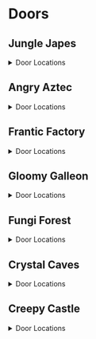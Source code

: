 # Doors 

## Jungle Japes
<details>
<summary>Door Locations</summary>

| Map | Name | Door types acceptable in location | Logic |
| --- | ---- | --------------------------------- | ----- |
| Jungle Japes Lobby | Jungle Japes: Lobby - Middle Right | Wrinkly |  | 
| Jungle Japes Lobby | Jungle Japes: Lobby - Far Left | Wrinkly |  | 
| Jungle Japes Lobby | Jungle Japes: Lobby - Close Right | Wrinkly |  | 
| Jungle Japes Lobby | Jungle Japes: Lobby - Far Right | Wrinkly |  | 
| Jungle Japes Lobby | Jungle Japes: Lobby - Close Left | Wrinkly |  | 
| Jungle Japes | Jungle Japes: Diddy Cave | Both |  | 
| Jungle Japes | Jungle Japes: Near Painting Room | Wrinkly |  | 
| Jungle Japes | Jungle Japes: Fairy Cave | Both |  | 
| Jungle Japes | Jungle Japes: Next to Diddy Cage - right | Both |  | 
| Jungle Japes | Jungle Japes: Alcove Above Diddy Tunnel - right | Wrinkly |  | 
| Jungle Japes | Jungle Japes: Alcove Above Diddy Tunnel - left | Wrinkly |  | 
| Jungle Japes | Jungle Japes: Next to Minecart Exit -right | Both |  | 
| Jungle Japes | Jungle Japes: Across From Minecart Exit | Both |  | 
| Jungle Japes | Jungle Japes: Main Area - Next to Tunnel to Tiny Gate | Both |  | 
| Jungle Japes | Jungle Japes: Beehive Area - Next to Beehive - far left | Both |  | 
| Jungle Japes | Jungle Japes: Beehive Area - Next to Beehive - left | Both |  | 
| Jungle Japes | Jungle Japes: Behind Rambi Door - watery room - left | Both |  | 
| Jungle Japes | Jungle Japes: Behind Rambi Door - watery room - right | Both |  | 
| Jungle Japes | Jungle Japes: Top of Lanky's Useless Slope - left | Wrinkly | l.islanky and l.handstand | 
| Jungle Japes | Jungle Japes: Top of Lanky's Useless Slope - right | Wrinkly | l.islanky and l.handstand | 
| Jungle Japes | Jungle Japes: Underwater by Warp 2 | Both | l.swim | 
| Jungle Japes | Jungle Japes: Underwater by Chunky's underground | Both | l.swim | 
| Jungle Japes | Jungle Japes: Next to Funky - right | Both |  | 
| Jungle Japes | Jungle Japes: Next to Lanky's Painting Room - left | Both | (l.handstand and l.islanky) or (l.twirl and l.istiny) | 
| Jungle Japes | Jungle Japes: Next to Lanky's Painting Room - right | Both | (l.handstand and l.islanky) or (l.twirl and l.istiny) | 
| Jungle Japes | Jungle Japes: Outside Diddy Cave Switch - left | Both |  | 
| Jungle Japes | Jungle Japes: Outside Diddy Cave Switch - right | Both |  | 
| Jungle Japes | Jungle Japes: Entrance Tunnel - Near Diddy Cave - back left | Both |  | 
| Jungle Japes | Jungle Japes: Entrance Tunnel - Near Diddy Cave - front left | Both |  | 
| Jungle Japes | Jungle Japes: Entrance Tunnel - Near Warppad 1 and 2 | Both |  | 
| Jungle Japes | Jungle Japes: Diddy Tunnel - next to hole - river side | Both |  | 
| Jungle Japes | Jungle Japes: Diddy Tunnel - river side | Both |  | 
| Jungle Japes | Jungle Japes: Near Warp 4 and Tunnel Threeway crossing | Both |  | 
| Jungle Japes | Jungle Japes: Cranky Tunnel - Crossroad | Wrinkly |  | 
| Jungle Japes | Jungle Japes: Cranky Area - front-right | Both |  | 
| Jungle Japes | Jungle Japes: Cranky Area - front left | Both |  | 
| Jungle Japes | Jungle Japes: Cranky Area - center left | Both |  | 
| Jungle Japes | Jungle Japes: Cranky Area - center right | Both |  | 
| Jungle Japes | Jungle Japes: Cranky Area - back left | Both |  | 
| Jungle Japes | Jungle Japes: Cranky Area - back right | Both |  | 
| Japes Tiny Hive | Jungle Japes: Beehive Room 2 - left | Wrinkly | l.CanSlamSwitch(Levels.JungleJapes, 1) or l.phasewalk or l.generalclips | 
| Japes Tiny Hive | Jungle Japes: Beehive Room 2 - right | Wrinkly | l.CanSlamSwitch(Levels.JungleJapes, 1) or l.phasewalk or l.generalclips | 
| Japes Lanky Cave | Jungle Japes: Painting Room - Next to the Entrance | Both |  | 
| Japes Mountain | Jungle Japes: Diddy Mountain - Next to Conveyor Controls | Wrinkly | l.charge and l.isdiddy | 
| Japes Mountain | Jungle Japes: Diddy Mountain - between River and GB switch | Wrinkly |  | 
| Japes Mountain | Jungle Japes: Diddy Mountain - between River and Peanut Switch | Wrinkly |  | 
</details>

## Angry Aztec
<details>
<summary>Door Locations</summary>

| Map | Name | Door types acceptable in location | Logic |
| --- | ---- | --------------------------------- | ----- |
| Angry Aztec Lobby | Angry Aztec: Lobby - Pillar Wall | Wrinkly |  | 
| Angry Aztec Lobby | Angry Aztec: Lobby - Lower Right | Wrinkly |  | 
| Angry Aztec Lobby | Angry Aztec: Lobby - Left of Portal | Wrinkly |  | 
| Angry Aztec Lobby | Angry Aztec: Lobby - Right of Portal | Wrinkly |  | 
| Angry Aztec Lobby | Angry Aztec: Lobby - Behind Feather Door | Wrinkly | (l.tiny and l.feather) or l.phasewalk | 
| Angry Aztec | Angry Aztec: Near Funky's | Both |  | 
| Angry Aztec | Angry Aztec: Near Cranky's | Both |  | 
| Angry Aztec | Angry Aztec: Near Candy's | Both | l.vines or l.advanced_platforming | 
| Angry Aztec | Angry Aztec: Near Snide's | Both |  | 
| Angry Aztec | Angry Aztec: Behind 5DT | Both |  | 
| Angry Aztec | Angry Aztec: Next to Candy - right | Both | l.vines or l.advanced_platforming | 
| Angry Aztec | Angry Aztec: Under Diddy's Tiny Temple Switch | Tns |  | 
| Angry Aztec | Angry Aztec: Under Chunky's Tiny Temple Switch | Tns |  | 
| Angry Aztec | Angry Aztec: Under Tiny's Tiny Temple Switch | Tns |  | 
| Angry Aztec | Angry Aztec: Under Lanky's Tiny Temple Switch | Tns |  | 
| Angry Aztec | Angry Aztec: Diddy Tower Stairs - left | Both |  | 
| Angry Aztec | Angry Aztec: Next to Tag Barrel near Snides | Both |  | 
| Angry Aztec | Angry Aztec: Under the Vulture Cage | Both |  | 
| Angry Aztec | Angry Aztec: 5Door Temple's 6th Door | Both |  | 
| Angry Aztec | Angry Aztec: Cranky Tunnel - Near Chunky Barrel - left | Both |  | 
| Angry Aztec | Angry Aztec: Cranky Tunnel - Near Chunky Barrel - right | Both |  | 
| Angry Aztec | Angry Aztec: Cranky Tunnel - Near Road to Cranky - left | Both |  | 
| Angry Aztec | Angry Aztec: Cranky Tunnel - Near Road to Cranky - right | Both |  | 
| Angry Aztec | Angry Aztec: 5Door Temple Staircase - front | Both |  | 
| Angry Aztec | Angry Aztec: 5Door Temple Staircase - back | Both |  | 
| Angry Aztec | Angry Aztec: Entrance Tunnel - next to Coconut Switch | Both |  | 
| Angry Aztec | Angry Aztec: Entrance Tunnel - left (near the oasis end) | Both |  | 
| Angry Aztec | Angry Aztec: Strong Kong Tunnel | Wrinkly | l.isdonkey and l.strongKong | 
| Angry Aztec | Angry Aztec: Near Tag Barrel near Snides - strong kong | Wrinkly | l.isdonkey and l.strongKong | 
| Aztec Llama Temple | Angry Aztec: In Face Matching Game - right | Wrinkly | (l.islanky and l.grape) or l.phasewalk | 
| Aztec Llama Temple | Angry Aztec: In Face Matching Game - left | Wrinkly | (l.islanky and l.grape) or l.phasewalk | 
| Angry Aztec | Angry Aztec: Next to Tiny Temple - front left | Both |  | 
| Angry Aztec | Angry Aztec: Next to Tiny Temple - back left | Both |  | 
| Angry Aztec | Angry Aztec: Oasis - Next to Tunnel - far left | Both |  | 
| Angry Aztec | Angry Aztec: Oasis - Next to Tunnel - left | Both |  | 
| Angry Aztec | Angry Aztec: Between Snides and Diddy Gong Tower | Both |  | 
| Angry Aztec | Angry Aztec: Next to Llama Temple - left | Both |  | 
| Angry Aztec | Angry Aztec: Llama Temple's switchless side | Tns |  | 
| Aztec Tiny Temple | Angry Aztec: Tiny Temple - Main Room - left | Both |  | 
| Aztec Tiny Temple | Angry Aztec: Tiny Temple - Main Room - back | Wrinkly |  | 
| Aztec Tiny Temple | Angry Aztec: Tiny Temple - Across from Slope to Tiny Cage - left | Both |  | 
| Aztec Tiny Temple | Angry Aztec: Tiny Temple - Across from Slope to Tiny Cage - right | Both |  | 
| Aztec Tiny Temple | Angry Aztec: Tiny Temple - Next to Opening to Underwater Room | Both |  | 
| Aztec Tiny Temple | Angry Aztec: Tiny Temple - Across from Opening to Underwater Room | Both |  | 
| Angry Aztec | Angry Aztec: Llama Temple Stairs - left | Both |  | 
| Angry Aztec | Angry Aztec: Llama Temple Stairs - right | Both |  | 
| Aztec Llama Temple | Angry Aztec: Llama Temple - Entrance Staircase - left | Both |  | 
| Aztec Llama Temple | Angry Aztec: Llama Temple - Entrance Staircase - right | Both |  | 
| Aztec Llama Temple | Angry Aztec: Llama Temple - Across from the Spit Gate | Both | Events.AztecLlamaSpit in l.Events and l.swim | 
</details>

## Frantic Factory
<details>
<summary>Door Locations</summary>

| Map | Name | Door types acceptable in location | Logic |
| --- | ---- | --------------------------------- | ----- |
| Frantic Factory Lobby | Frantic Factory: Lobby - Low Left | Wrinkly |  | 
| Frantic Factory Lobby | Frantic Factory: Lobby - Top Left | Wrinkly | (l.grab and l.donkey) or l.CanMoonkick() or (l.advanced_platforming and (l.istiny or l.isdiddy or l.ischunky)) | 
| Frantic Factory Lobby | Frantic Factory: Lobby - Top Center | Wrinkly | (l.grab and l.donkey) or l.CanMoonkick() or (l.advanced_platforming and (l.istiny or l.isdiddy or l.ischunky)) | 
| Frantic Factory Lobby | Frantic Factory: Lobby - Top Right | Wrinkly | (l.grab and l.donkey) or l.CanMoonkick() or (l.advanced_platforming and (l.istiny or l.isdiddy or l.ischunky)) | 
| Frantic Factory Lobby | Frantic Factory: Lobby - Low Right | Wrinkly |  | 
| Frantic Factory | Frantic Factory: Arcade Room | Both |  | 
| Frantic Factory | Frantic Factory: Production Room | Both |  | 
| Frantic Factory | Frantic Factory: R&D | Both |  | 
| Frantic Factory | Frantic Factory: Block Tower | Both |  | 
| Frantic Factory | Frantic Factory: Storage Room | Both |  | 
| Frantic Factory | Frantic Factory: Behind Chunky's Toy Box - big | Wrinkly | (l.ischunky and l.punch and l.triangle) or l.CanAccessRNDRoom() | 
| Frantic Factory | Frantic Factory: Next to Hatch with Tall Pole - left | Both |  | 
| Frantic Factory | Frantic Factory: Next to Hatch with Tall Pole - right | Both |  | 
| Frantic Factory | Frantic Factory: Bottom of the Tall Pole | Both |  | 
| Frantic Factory | Frantic Factory: Production Room - Under Tiny Conveyors | Both |  | 
| Frantic Factory | Frantic Factory: Kong Cage Room - Behind Tag Barrel | Both |  | 
| Frantic Factory | Frantic Factory: Under Cranky's Lab | Both |  | 
| Frantic Factory | Frantic Factory: Under Candy's Store | Both |  | 
| Frantic Factory | Frantic Factory: Next to DK's Count to 16 Puzzle | Both |  | 
| Frantic Factory | Frantic Factory: R&D Room - Next to Tunnel to Car Race | Both |  | 
| Frantic Factory | Frantic Factory: Block Tower Room - Under Tunnel to Funky's | Both |  | 
| Frantic Factory | Frantic Factory: R&D Room - Dead End | Both |  | 
| Frantic Factory | Frantic Factory: R&D Room - Blind Corner Next to Tunnel to Car Race | Wrinkly |  | 
| Frantic Factory | Frantic Factory: Funky's Room - Across from Melon Crate | Both |  | 
| Frantic Factory | Frantic Factory: Block Tower Room - Air Vent Under Arcade Window | Both |  | 
| Frantic Factory | Frantic Factory: Block Tower Room - Under Arcade Window - left | Both |  | 
| Frantic Factory | Frantic Factory: Block Tower Room - Behind Tag Barrel | Both |  | 
| Frantic Factory | Frantic Factory: R&D Room - Next to Diddy's Pincode Room | Both |  | 
| Frantic Factory | Frantic Factory: Tiny's Race Entry Area | Wrinkly |  | 
| Frantic Factory | Frantic Factory: Kong Cage Room - Next to Tag Barrel | Both |  | 
| Frantic Factory | Frantic Factory: Production Room - in Alcove Next to Tiny's Barrel | Wrinkly | l.istiny and l.twirl | 
| Frantic Factory | Frantic Factory: Production Room - Next to Diddy's Switch | Both |  | 
| Frantic Factory | Frantic Factory: Arcade Room - in a corner | Both |  | 
| Frantic Factory | Frantic Factory: Block Tower Room - Next to Tiny Barrel | Both |  | 
| Frantic Factory | Frantic Factory: Block Tower Room - at the Base of the Block Tower | Both |  | 
| Frantic Factory | Frantic Factory: Clock Room - Under Clock | Wrinkly |  | 
| Frantic Factory | Frantic Factory: Clock Room - front left | Both |  | 
| Frantic Factory | Frantic Factory: Clock Room - back left | Both |  | 
| Frantic Factory | Frantic Factory: Clock Room - front right | Both |  | 
| Frantic Factory | Frantic Factory: Top of Pipe Near Kong-freeing Switch | Wrinkly | l.islanky and l.handstand | 
| Frantic Factory | Frantic Factory: Pin Code Room - front-right | Wrinkly | l.isdiddy and (l.guitar or l.CanAccessRNDRoom()) | 
| Frantic Factory | Frantic Factory: Lanky's Piano Room - right | Wrinkly | l.islanky and (l.trombone or l.CanAccessRNDRoom()) | 
| Frantic Factory | Frantic Factory: Lanky's Piano Room - left | Wrinkly | l.islanky and (l.trombone or l.CanAccessRNDRoom()) | 
| Frantic Factory | Frantic Factory: Chunky's Dark Room | Both | (l.chunky and l.punch) or l.phasewalk or l.generalclips | 
| Factory Crusher | Frantic Factory: Crusher Room - start | Both |  | 
</details>

## Gloomy Galleon
<details>
<summary>Door Locations</summary>

| Map | Name | Door types acceptable in location | Logic |
| --- | ---- | --------------------------------- | ----- |
| Gloomy Galleon Lobby | Gloomy Galleon: Lobby - Far Left | Wrinkly |  | 
| Gloomy Galleon Lobby | Gloomy Galleon: Lobby - Far Right | Wrinkly |  | 
| Gloomy Galleon Lobby | Gloomy Galleon: Lobby - Close Right | Wrinkly |  | 
| Gloomy Galleon Lobby | Gloomy Galleon: Lobby - Near DK Portal | Wrinkly |  | 
| Gloomy Galleon Lobby | Gloomy Galleon: Lobby - Close Left | Wrinkly |  | 
| Gloomy Galleon | Gloomy Galleon: Near Cranky's | Both |  | 
| Gloomy Galleon | Gloomy Galleon: Deep Hole | Both |  | 
| Gloomy Galleon | Gloomy Galleon: Behind 2DS | Both |  | 
| Gloomy Galleon | Gloomy Galleon: Behind Enguarde Door | Both | Events.LighthouseEnguarde in l.Events and l.lanky | 
| Gloomy Galleon | Gloomy Galleon: Cactus | Both |  | 
| Gloomy Galleon | Gloomy Galleon: In hallway to Shipyard - Tiny switch | Both |  | 
| Gloomy Galleon | Gloomy Galleon: In hallway to Shipyard - Lanky switch | Both |  | 
| Gloomy Galleon | Gloomy Galleon: In hallway to Primate Punch Chests | Both |  | 
| Gloomy Galleon | Gloomy Galleon: Under Baboon Blast pad | Both |  | 
| Gloomy Galleon | Gloomy Galleon: Under RocketBarrel barrel | Both |  | 
| Gloomy Galleon | Gloomy Galleon: Next to Cannonball game | Both | l.CanGetOnCannonGamePlatform() | 
| Gloomy Galleon | Gloomy Galleon: Next to Coconut switch | Both |  | 
| Gloomy Galleon | Gloomy Galleon: Entrance Tunnel - near entrance | Both |  | 
| Gloomy Galleon | Gloomy Galleon: Next to Peanut switch | Both |  | 
| Gloomy Galleon | Gloomy Galleon: Music Cactus - bottom back left | Both |  | 
| Gloomy Galleon | Gloomy Galleon: Music Cactus - bottom front left | Both |  | 
| Gloomy Galleon | Gloomy Galleon: Music Cactus - bottom back right | Both |  | 
| Gloomy Galleon | Gloomy Galleon: Music Cactus - bottom front right | Both |  | 
| Gloomy Galleon | Gloomy Galleon: On top of Seal cage | Wrinkly | l.isdiddy and l.jetpack | 
| Gloomy Galleon | Gloomy Galleon: Treasure Chest Exterior | Both |  | 
| Gloomy Galleon | Gloomy Galleon: Next to Warp 3 in Cranky's Area | Both |  | 
| Gloomy Galleon | Gloomy Galleon: In Primate Punch Chest Room - right | Both |  | 
| Gloomy Galleon | Gloomy Galleon: Behind Chunky punch gate in Cranky Area | Both | (l.chunky and l.punch) or l.phasewalk | 
| Gloomy Galleon | Gloomy Galleon: Low water alcove in lighthouse area | Both |  | 
| Gloomy Galleon | Gloomy Galleon: Behind boxes in Cranky Area | Both |  | 
| Gloomy Galleon | Gloomy Galleon: Mech Fish Gate - far left | Both |  | 
| Gloomy Galleon | Gloomy Galleon: Mech Fish Gate - left | Both |  | 
| Gloomy Galleon | Gloomy Galleon: Mech Fish Gate - middle | Both |  | 
| Gloomy Galleon | Gloomy Galleon: Mech Fish Gate - right | Both |  | 
| Gloomy Galleon | Gloomy Galleon: Mech Fish Gate - far right | Both |  | 
| Gloomy Galleon | Gloomy Galleon: Cannonball Area Exit | Both | l.swim | 
| Gloomy Galleon | Gloomy Galleon: 2Dship's secret 3rd door | Both |  | 
| Gloomy Galleon | Gloomy Galleon: Near Mermaid's Palace - right | Both |  | 
| Gloomy Galleon | Gloomy Galleon: Near Mermaid's Palace - left | Both |  | 
| Gloomy Galleon | Gloomy Galleon: Near Mermaid's Palace - Under Tag Barrel | Both |  | 
| Galleon Lighthouse | Gloomy Galleon: Lighthouse Interior | Both |  | 
| Galleon Mermaid Room | Gloomy Galleon: In Mermaid's Palace | Wrinkly |  | 
| Galleon5DShip DKTiny | Gloomy Galleon: Tiny's 5D ship | Wrinkly |  | 
| Galleon5DShip Diddy Lanky Chunky | Gloomy Galleon: Lanky's 5D ship | Wrinkly |  | 
| Galleon2DShip | Gloomy Galleon: Lanky's 2D ship | Both |  | 
</details>

## Fungi Forest
<details>
<summary>Door Locations</summary>

| Map | Name | Door types acceptable in location | Logic |
| --- | ---- | --------------------------------- | ----- |
| Fungi Forest Lobby | Fungi Forest: Lobby - On High Box | Wrinkly |  | 
| Fungi Forest Lobby | Fungi Forest: Lobby - Near Gorilla Gone Door | Wrinkly |  | 
| Fungi Forest Lobby | Fungi Forest: Lobby - Opposite Gorilla Gone Door | Wrinkly |  | 
| Fungi Forest Lobby | Fungi Forest: Lobby - Near B. Locker | Wrinkly |  | 
| Fungi Forest Lobby | Fungi Forest: Lobby - Near Entrance | Wrinkly |  | 
| Fungi Forest | Fungi Forest: Behind DK Barn | Both |  | 
| Fungi Forest | Fungi Forest: Beanstalk Area | Both | Events.Night in l.Events or l.phasewalk | 
| Fungi Forest | Fungi Forest: Near Snide's | Both |  | 
| Fungi Forest | Fungi Forest: Top of Giant Mushroom | Both |  | 
| Fungi Forest | Fungi Forest: Owl Area | Both |  | 
| Fungi Forest | Fungi Forest: On top of Cage outside Conveyor Belt | Both |  | 
| Fungi Forest | Fungi Forest: Watermill - front - right | Both |  | 
| Fungi Forest | Fungi Forest: Watermill - right - left | Both |  | 
| Fungi Forest | Fungi Forest: Watermill - right - right | Both |  | 
| Fungi Forest | Fungi Forest: Watermill Roof - tower | Both |  | 
| Fungi Forest | Fungi Forest: Boxes outside of Diddy's Barn | Both |  | 
| Fungi Forest | Fungi Forest: Outside Diddy's Barn | Both |  | 
| Fungi Forest | Fungi Forest: Immediately Inside the Thornvine Area - right | Both |  | 
| Fungi Forest | Fungi Forest: Immediately Inside the Thornvine Area - left | Both |  | 
| Fungi Forest | Fungi Forest: Outside DK's Barn | Both |  | 
| Fungi Forest | Fungi Forest: Next to Rabbit's House | Both |  | 
| Fungi Forest | Fungi Forest: Owl Area - Near Rocketbarrel Barrel - far left | Both |  | 
| Fungi Forest | Fungi Forest: Funky Area - Near Tiny Coins | Both |  | 
| Fungi Forest | Fungi Forest: Mushroom Area - Next to Tag Barrel near Cranky's | Both |  | 
| Fungi Forest | Fungi Forest: Mushroom Area - Next to Rocketbarrel Barrel - left | Both |  | 
| Fungi Forest | Fungi Forest: Mushroom Area - Next to Rocketbarrel Barrel - right | Both |  | 
| Fungi Forest | Fungi Forest: Mushroom Area - Next to Cranky | Both |  | 
| Fungi Forest | Fungi Forest: Clock Area - Next to Purple Tunnel - left | Both |  | 
| Fungi Forest | Fungi Forest: Clock Area - Next to Purple Tunnel - right | Both |  | 
| Fungi Forest | Fungi Forest: Clock Area - Next to Clock - left | Both |  | 
| Fungi Forest | Fungi Forest: Clock Area - Next to Clock - right | Both |  | 
| Fungi Forest | Fungi Forest: Funky Area - Near Beanstalk - left | Both |  | 
| Fungi Forest | Fungi Forest: Funky Area - Near Beanstalk - back | Both |  | 
| Forest Giant Mushroom | Fungi Forest: Inside the Mushroom - All Kong Gun Switch - right | Both |  | 
| Forest Giant Mushroom | Fungi Forest: Inside the Mushroom - All Kong Gun Switch - left | Both |  | 
| Forest Giant Mushroom | Fungi Forest: Inside the Mushroom - halfway along the Dead End | Both |  | 
| Forest Giant Mushroom | Fungi Forest: Inside the Mushroom - Along the Wall near Klump and Oranges | Both |  | 
| Forest Chunky Face Room | Fungi Forest: Chunky's Face Puzzle | Wrinkly |  | 
| Forest Lanky Zingers Room | Fungi Forest: Lanky's 2-Mushroom Room | Both |  | 
| Forest Mill Front | Fungi Forest: DK Lever puzzle Area | Wrinkly | (l.isdonkey and l.CanSlamSwitch(Levels.FungiForest, 2)) or l.phasewalk or l.generalclips | 
| Forest Mill Back | Fungi Forest: Mill - back side - Near Chunky Coins | Both |  | 
| Forest Winch Room | Fungi Forest: Winch Room - on the Winch | Both |  | 
| Forest Mill Attic | Fungi Forest: Lanky's Attic | Both |  | 
| Forest Thornvine Barn | Fungi Forest: DK's Barn - Between 2 Barrels near Switch | Both |  | 
</details>

## Crystal Caves
<details>
<summary>Door Locations</summary>

| Map | Name | Door types acceptable in location | Logic |
| --- | ---- | --------------------------------- | ----- |
| Crystal Caves Lobby | Crystal Caves: Lobby - Far Left | Wrinkly |  | 
| Crystal Caves Lobby | Crystal Caves: Lobby - Top Ledge | Wrinkly | l.isdiddy and l.jetpack | 
| Crystal Caves Lobby | Crystal Caves: Lobby - Near Left | Wrinkly |  | 
| Crystal Caves Lobby | Crystal Caves: Lobby - Far Right | Wrinkly |  | 
| Crystal Caves Lobby | Crystal Caves: Lobby - Near Right | Wrinkly |  | 
| Crystal Caves | Crystal Caves: On Rotating Room | Both | (l.isdiddy and l.jetpack) or l.CanMoonkick() or ((l.isdiddy or l.istiny or l.islanky) and l.advanced_platforming) | 
| Crystal Caves | Crystal Caves: Near Snide's | Both |  | 
| Crystal Caves | Crystal Caves: Giant Boulder Room | Both |  | 
| Crystal Caves | Crystal Caves: On Sprint Cabin | Both | (l.isdiddy and l.jetpack) or (l.islanky and l.balloon) or l.CanMoonkick() | 
| Crystal Caves | Crystal Caves: Near 5DI | Both |  | 
| Crystal Caves | Crystal Caves: Outside Lanky's Cabin | Both |  | 
| Crystal Caves | Crystal Caves: Outside Chunky's Cabin | Both |  | 
| Crystal Caves | Crystal Caves: Outside Diddy's Lower Cabin | Both |  | 
| Crystal Caves | Crystal Caves: Outside Diddy's Upper Cabin | Both |  | 
| Crystal Caves | Crystal Caves: Under the Waterfall (Cabin Area) | Both | l.swim | 
| Crystal Caves | Crystal Caves: Across from the 5Door Cabin | Both |  | 
| Crystal Caves | Crystal Caves: 5Door Igloo - DK's right | Tns |  | 
| Crystal Caves | Crystal Caves: 5Door Igloo - Diddy's right | Tns |  | 
| Crystal Caves | Crystal Caves: 5Door Igloo - Tiny's right | Tns |  | 
| Crystal Caves | Crystal Caves: 5Door Igloo - Chunky's right | Tns |  | 
| Crystal Caves | Crystal Caves: 5Door Igloo - Lanky's right | Tns |  | 
| Crystal Caves | Crystal Caves: 5Door Igloo - DK's instrument pad | Tns | l.swim | 
| Crystal Caves | Crystal Caves: 5Door Igloo - Diddy's instrument pad | Tns | l.swim | 
| Crystal Caves | Crystal Caves: 5Door Igloo - Tiny's instrument pad | Tns | l.swim | 
| Crystal Caves | Crystal Caves: 5Door Igloo - Chunky's instrument pad | Tns | l.swim | 
| Crystal Caves | Crystal Caves: 5Door Igloo - Lanky's instrument pad | Tns | l.swim | 
| Crystal Caves | Crystal Caves: Ice Castle Area - Near Rock Switch | Both |  | 
| Crystal Caves | Crystal Caves: Between Funky and Ice Castle - on land | Both |  | 
| Crystal Caves | Crystal Caves: Between Funky and Ice Castle - underwater | Both | l.swim | 
| Crystal Caves | Crystal Caves: In Water Near W4 Opposite Cranky - right | Both | l.swim | 
| Crystal Caves | Crystal Caves: In Water Near W4 Opposite Cranky - left | Both | l.swim | 
| Crystal Caves | Crystal Caves: Under Bridge to Cranky | Both | l.swim | 
| Crystal Caves | Crystal Caves: Under Handstand Slope | Both |  | 
| Crystal Caves | Crystal Caves: Mini Monkey Ledge | Wrinkly |  | 
| Crystal Caves | Crystal Caves: Across from Snide | Both |  | 
| Crystal Caves | Crystal Caves: Slope to Cranky with Mini Monkey Hole | Both |  | 
| Crystal Caves | Crystal Caves: Level Entrance - right | Both |  | 
| Crystal Caves | Crystal Caves: Level Entrance - left | Both |  | 
| Crystal Caves | Crystal Caves: Igloo Area - left of entrance | Both | l.swim | 
| Crystal Caves | Crystal Caves: Igloo Area - Behind Tag Barrel Island | Both | l.swim | 
| Crystal Caves | Crystal Caves: Igloo Area - Behind Warp 1 | Both | l.swim | 
| Crystal Caves | Crystal Caves: Igloo Area - right of entrance | Both | l.swim | 
| Crystal Caves | Crystal Caves: Under Funky's Store | Both | l.swim | 
| Crystal Caves | Crystal Caves: Next to Waterfall that's Next to Funky | Both | l.swim | 
| Crystal Caves | Crystal Caves: In Water Under Funky - left | Both | l.swim | 
| Crystal Caves | Crystal Caves: In Water Under Funky - center | Both | l.swim | 
| Crystal Caves | Crystal Caves: In Water Under Funky - right | Both | l.swim | 
| Caves Frozen Castle | Crystal Caves: Ice Castle Interior - left | Wrinkly |  | 
| Caves Frozen Castle | Crystal Caves: Ice Castle Interior - right | Wrinkly |  | 
| Caves Chunky Cabin | Crystal Caves: In Chunky's 5Door Cabin on a Book Shelf | Wrinkly |  | 
| Crystal Caves | Crystal Caves: Cabin Area - Near Candy - right | Both |  | 
| Crystal Caves | Crystal Caves: Cabin Area - Near Candy - far right | Both |  | 
| Crystal Caves | Crystal Caves: Outside Tiny's Cabin | Both |  | 
| Crystal Caves | Crystal Caves: Cabin Area - Next to Tag Barrel on 2nd Floor | Both |  | 
| Crystal Caves | Crystal Caves: Under Cranky Slope - small | Wrinkly |  | 
</details>

## Creepy Castle
<details>
<summary>Door Locations</summary>

| Map | Name | Door types acceptable in location | Logic |
| --- | ---- | --------------------------------- | ----- |
| Creepy Castle Lobby | Creepy Castle: Lobby - Central Pillar (1) | Wrinkly |  | 
| Creepy Castle Lobby | Creepy Castle: Lobby - Central Pillar (2) | Wrinkly |  | 
| Creepy Castle Lobby | Creepy Castle: Lobby - Central Pillar (3) | Wrinkly |  | 
| Creepy Castle Lobby | Creepy Castle: Lobby - Central Pillar (4) | Wrinkly |  | 
| Creepy Castle Lobby | Creepy Castle: Lobby - Central Pillar (5) | Wrinkly |  | 
| Creepy Castle | Creepy Castle: Near Greenhouse | Both |  | 
| Creepy Castle | Creepy Castle: Small Plateau | Both |  | 
| Creepy Castle | Creepy Castle: Back of Castle | Both |  | 
| Castle Lower Cave | Creepy Castle: Near Funky's | Both |  | 
| Castle Upper Cave | Creepy Castle: Near Candy's | Both |  | 
| Creepy Castle | Creepy Castle: Next to Small Pool outside of the Big Tree | Tns |  | 
| Creepy Castle | Creepy Castle: Against the Big Tree | Both |  | 
| Creepy Castle | Creepy Castle: Next to Tag Barrel at the Warp Pad Hub | Both |  | 
| Creepy Castle | Creepy Castle: Next to Cranky's | Both |  | 
| Creepy Castle | Creepy Castle: Outside Lanky's Greenhouse | Wrinkly |  | 
| Creepy Castle | Creepy Castle: On Stairs to Tag Barrel at the Warp Pad Hub | Wrinkly |  | 
| Creepy Castle | Creepy Castle: Next to Castle Moat - Above Tiny's Kasplat | Both |  | 
| Creepy Castle | Creepy Castle: Snide's Battlement - left | Both |  | 
| Creepy Castle | Creepy Castle: Snide's Battlement - center | Both |  | 
| Creepy Castle | Creepy Castle: Snide's Battlement - right | Both |  | 
| Creepy Castle | Creepy Castle: Next to Stairs to Drawing Drawbridge | Both |  | 
| Creepy Castle | Creepy Castle: Battlement with Rocketbarrel Barrel - left | Both |  | 
| Creepy Castle | Creepy Castle: Battlement with Rocketbarrel Barrel - right | Both |  | 
| Creepy Castle | Creepy Castle: Moat - Underwater by Diddy Barrel | Both | l.swim | 
| Creepy Castle | Creepy Castle: Moat - Under Drawing Drawbridge | Both | l.swim | 
| Creepy Castle | Creepy Castle: Moat - Next to Tunnel Entrance - left | Both | l.swim | 
| Creepy Castle | Creepy Castle: Moat - Next to Tunnel Entrance - right | Both | l.swim | 
| Creepy Castle | Creepy Castle: Moat - Next to Ladder - left | Both | l.swim | 
| Creepy Castle | Creepy Castle: Moat - Next to Ladder - right | Both | l.swim | 
| Castle Tree | Creepy Castle: Inside the Tree | Both |  | 
| Castle Library | Creepy Castle: Library - Room with Big Books - left | Wrinkly |  | 
| Castle Library | Creepy Castle: Library - Room with big Books - back | Wrinkly |  | 
| Castle Library | Creepy Castle: Library - Next to Exit - left | Wrinkly |  | 
| Castle Library | Creepy Castle: Library - Next to Exit - right | Wrinkly |  | 
| Castle Ballroom | Creepy Castle: Ballroom - Left Candle - left | Both |  | 
| Castle Ballroom | Creepy Castle: Ballroom - Left Candle - right | Both |  | 
| Castle Ballroom | Creepy Castle: Ballroom - Back Candle - left | Both |  | 
| Castle Ballroom | Creepy Castle: Ballroom - Back Candle - right | Both |  | 
| Castle Ballroom | Creepy Castle: Ballroom - Right Candle - left | Both |  | 
| Castle Ballroom | Creepy Castle: Ballroom - Right Candle - right | Both |  | 
| Castle Trash Can | Creepy Castle: Trash Can - Cheese | Wrinkly |  | 
| Castle Shed | Creepy Castle: Inside Chunky's Shed | Wrinkly |  | 
| Castle Lower Cave | Creepy Castle: Lower Tunnel - Under Peanut Switch | Both |  | 
| Castle Lower Cave | Creepy Castle: Lower Tunnel - Under Coconut and Pineapple Switches | Both |  | 
| Castle Mausoleum | Creepy Castle: Crypt - Under Lanky's Switch | Wrinkly |  | 
</details>
